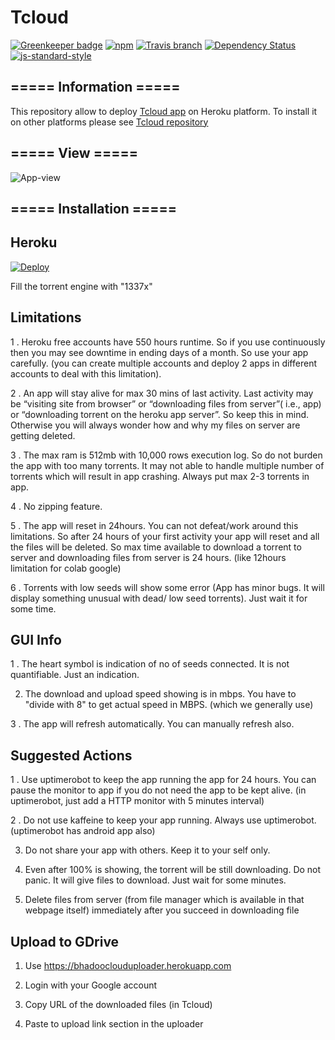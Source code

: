 # Tcloud

[![Greenkeeper badge](https://badges.greenkeeper.io/Lunik/tcloud.svg)](https://greenkeeper.io/)
[![npm](https://img.shields.io/npm/v/tcloud.svg)](https://www.npmjs.com/package/tcloud)
[![Travis branch](https://img.shields.io/travis/Lunik/tcloud/master.svg)](https://travis-ci.org/Lunik/tcloud)
[![Dependency Status](https://gemnasium.com/badges/github.com/Lunik/tcloud.svg)](https://gemnasium.com/github.com/Lunik/tcloud)
[![js-standard-style](https://img.shields.io/badge/code%20style-standard-brightgreen.svg)](http://standardjs.com/)

## ===== Information =====
This repository allow to deploy [Tcloud app](https://github.com/Lunik/tcloud) on Heroku platform. To install it on other platforms please see [Tcloud repository](https://github.com/Lunik/tcloud)

## ===== View =====

![App-view](https://i.imgur.com/BsmiKID.png)

## ===== Installation =====

## Heroku

[![Deploy](https://www.herokucdn.com/deploy/button.svg)](https://heroku.com/deploy?template=https://github.com/sagirisayang/tcloud-heroku)

Fill the torrent engine with "1337x"

## Limitations

1 . Heroku free accounts have 550 hours runtime. So if you use continuously then you may see downtime in ending days of a month. So use your app carefully. (you can create multiple accounts and deploy 2 apps in different accounts to deal with this limitation).

2 . An app will stay alive for max 30 mins of last activity. Last activity may be “visiting site from browser” or “downloading files from server”( i.e., app) or “downloading torrent on the heroku app server”. So keep this in mind. Otherwise you will always wonder how and why my        files on server are getting deleted.

3 . The max ram is 512mb with 10,000 rows execution log. So do not burden the app with too many torrents. It may not able to handle multiple number of torrents which will result in app crashing. Always put max 2-3 torrents in app.

4 . No zipping feature.

5 . The app will reset in 24hours. You can not defeat/work around  this limitations. So after 24 hours of your first activity your app will reset and all the files will be deleted. So max time available to download a torrent to server and downloading files from server is 24 hours. (like 12hours limitation for colab google)   

6 . Torrents with low seeds will show some error (App has minor bugs. It will display something unusual with dead/ low seed torrents). Just wait it for some time.

## GUI Info

1 . The heart symbol is indication of no of seeds connected. It is not quantifiable. Just an indication.

2. The download and upload speed showing is in mbps. You have to "divide with 8" to get actual speed in MBPS. (which we generally use)

3 . The app will refresh automatically. You can manually refresh also.

## Suggested Actions

1 . Use uptimerobot to keep the app running the app for 24 hours. You can pause the monitor to app if you do not need the app to be kept alive.
(in uptimerobot, just add a HTTP monitor with 5 minutes interval)

2 . Do not use kaffeine to keep your app running. Always use uptimerobot. (uptimerobot has android app also)

3. Do not share your app with others. Keep it to your self only.

4. Even after 100% is showing, the torrent will be still downloading. Do not panic. It will give files to download. Just wait for some minutes.

5. Delete files from server (from file manager which is available in that webpage itself) immediately after you succeed in downloading file

## Upload to GDrive

1. Use https://bhadooclouduploader.herokuapp.com

2. Login with your Google account

3. Copy URL of the downloaded files (in Tcloud)

4. Paste to upload link section in the uploader



